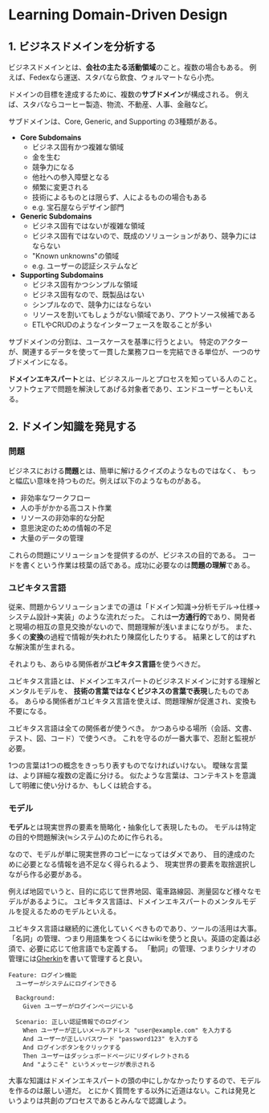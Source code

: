 # Learning Domain-Driven Design

## 1. ビジネスドメインを分析する

ビジネスドメインとは、**会社の主たる活動領域**のこと。複数の場合もある。
例えば、Fedexなら運送、スタバなら飲食、ウォルマートなら小売。

ドメインの目標を達成するために、複数の**サブドメイン**が構成される。
例えば、スタバならコーヒー製造、物流、不動産、人事、金融など。

サブドメインは、Core, Generic, and Supporting の3種類がある。

- **Core Subdomains**
  - ビジネス固有かつ複雑な領域
  - 金を生む
  - 競争力になる
  - 他社への参入障壁となる
  - 頻繁に変更される
  - 技術によるものとは限らず、人によるものの場合もある
  - e.g. 宝石屋ならデザイン部門
- **Generic Subdomains**
  - ビジネス固有ではないが複雑な領域
  - ビジネス固有ではないので、既成のソリューションがあり、競争力にはならない
  - "Known unknowns"の領域
  - e.g. ユーザーの認証システムなど
- **Supporting Subdomains**
  - ビジネス固有かつシンプルな領域
  - ビジネス固有なので、既製品はない
  - シンプルなので、競争力にはならない
  - リソースを割いてもしょうがない領域であり、アウトソース候補である
  - ETLやCRUDのようなインターフェースを取ることが多い

サブドメインの分割は、ユースケースを基準に行うとよい。
特定のアクターが、関連するデータを使って一貫した業務フローを完結できる単位が、一つのサブドメインになる。

**ドメインエキスパート**とは、ビジネスルールとプロセスを知っている人のこと。
ソフトウェアで問題を解決してあげる対象者であり、エンドユーザーともいえる。

## 2. ドメイン知識を発見する

### 問題

ビジネスにおける**問題**とは、簡単に解けるクイズのようなものではなく、
もっと幅広い意味を持つものだ。例えば以下のようなものがある。

- 非効率なワークフロー
- 人の手がかかる高コスト作業
- リソースの非効率的な分配
- 意思決定のための情報の不足
- 大量のデータの管理

これらの問題にソリューションを提供するのが、ビジネスの目的である。
コードを書くという作業は枝葉の話である。成功に必要なのは**問題の理解**である。

### ユビキタス言語

従来、問題からソリューションまでの道は「ドメイン知識->分析モデル->仕様->システム設計->実装」のような流れだった。
これは**一方通行的**であり、開発者と現場の相互の意見交換がないので、問題理解が浅いままになりがち。
また、多くの**変換**の過程で情報が失われたり陳腐化したりする。
結果として的はずれな解決策が生まれる。

それよりも、あらゆる関係者が**ユビキタス言語**を使うべきだ。

ユビキタス言語とは、ドメインエキスパートのビジネスドメインに対する理解とメンタルモデルを、
**技術の言葉ではなくビジネスの言葉で表現**したものである。
あらゆる関係者がユビキタス言語を使えば、問題理解が促進され、変換も不要になる。

ユビキタス言語は全ての関係者が使うべき。
かつあらゆる場所（会話、文書、テスト、図、コード）で使うべき。
これを守るのが一番大事で、忍耐と監視が必要。

1つの言葉は1つの概念をきっちり表すものでなければいけない。
曖昧な言葉は、より詳細な複数の定義に分ける。
似たような言葉は、コンテキストを意識して明確に使い分けるか、もしくは統合する。

### モデル

**モデル**とは現実世界の要素を簡略化・抽象化して表現したもの。
モデルは特定の目的や問題解決(≒システム)のために作られる。

なので、モデルが単に現実世界のコピーになってはダメであり、
目的達成のために必要となる情報を過不足なく得られるよう、
現実世界の要素を取捨選択しながら作る必要がある。

例えば地図でいうと、目的に応じて世界地図、電車路線図、測量図など様々なモデルがあるように。
ユビキタス言語は、ドメインエキスパートのメンタルモデルを捉えるためのモデルといえる。

ユビキタス言語は継続的に進化していくべきものであり、ツールの活用は大事。
「名詞」の管理、つまり用語集をつくるにはwikiを使うと良い。英語の定義は必須で、必要に応じて他言語でも定義する。
「動詞」の管理、つまりシナリオの管理には[Gherkin](https://cucumber.io/docs/gherkin/reference/)を書いて管理すると良い。

```gherkin
Feature: ログイン機能
  ユーザーがシステムにログインできる

  Background:
    Given ユーザーがログインページにいる

  Scenario: 正しい認証情報でのログイン
    When ユーザーが正しいメールアドレス "user@example.com" を入力する
    And ユーザーが正しいパスワード "password123" を入力する
    And ログインボタンをクリックする
    Then ユーザーはダッシュボードページにリダイレクトされる
    And "ようこそ" というメッセージが表示される
```

大事な知識はドメインエキスパートの頭の中にしかなかったりするので、モデルを作るのは厳しい道だ。
とにかく質問をする以外に近道はない。これは発見というよりは共創のプロセスであるとみんなで認識しよう。
